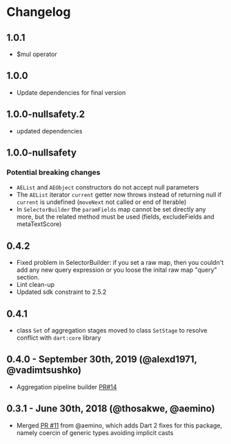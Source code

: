 # Changelog

## 1.0.1

- $mul operator

## 1.0.0

- Update dependencies for final version

## 1.0.0-nullsafety.2

- updated dependencies

## 1.0.0-nullsafety

### Potential breaking changes

- `AEList` and `AEObject` constructors do not accept null parameters
- The `AEList` iterator `current` getter now throws instead of returning null if `current` is undefined (`moveNext` not called or end of Iterable)
- In `SelectorBuilder` the `paramFields` map cannot be set directly any more, but the related method must be used (fields, excludeFields and metaTextScore)

## 0.4.2

- Fixed problem in SelectorBuilder:
if you set a raw map, then you couldn't add any new query expression or you loose the inital raw map "query" section.
- Lint clean-up
- Updated sdk constraint to 2.5.2

## 0.4.1

- class `Set` of aggregation stages moved to class `SetStage` to resolve conflict with `dart:core` library

## 0.4.0 - September 30th, 2019 (@alexd1971, @vadimtsushko)

- Aggregation pipeline builder [PR#14](https://github.com/mongo-dart/mongo_dart_query/pull/14)

## 0.3.1 - June 30th, 2018 (@thosakwe, @aemino)

- Merged [PR #11](https://github.com/mongo-dart/mongo_dart_query/pull/11) from @aemino,
which adds Dart 2 fixes for this package, namely coercin of generic types avoiding implicit casts

